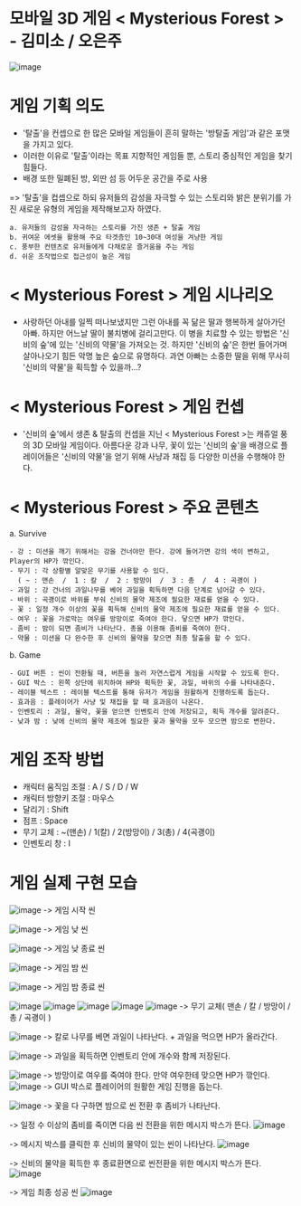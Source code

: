 # 모바일 3D 게임 < Mysterious Forest > - 김미소 / 오은주
![image](https://user-images.githubusercontent.com/84313631/120946461-903ec300-c777-11eb-9e0b-cd53dc3c8b2c.png)


# 게임 기획 의도

- '탈출'을 컨셉으로 한 많은 모바일 게임들이 흔히 말하는 '방탈출 게임'과 같은 포맷을 가지고 있다.
- 이러한 이유로 '탈출'이라는 목표 지향적인 게임들 뿐, 스토리 중심적인 게임을 찾기 힘들다.
- 배경 또한 밀폐된 방, 외딴 섬 등 어두운 공간을 주로 사용
 
 => '탈출'을 컵셉으로 하되 유저들의 감성을 자극할 수 있는 스토리와 밝은 분위기를 가진 
    새로운 유형의 게임을 제작해보고자 하였다.
    
    a. 유저들의 감성을 자극하는 스토리를 가진 생존 + 탈출 게임
    b. 귀여운 에셋을 활용해 주요 타겟층인 10~30대 여성을 겨냥한 게임
    c. 풍부한 컨텐츠로 유저들에게 다채로운 즐거움을 주는 게임
    d. 쉬운 조작법으로 접근성이 높은 게임
    
   
# < Mysterious Forest > 게임 시나리오

- 사랑하던 아내를 일찍 떠나보냈지만 그런 아내를 꼭 닮은 딸과 행복하게 살아가던 아빠. 하지만 어느날 딸이 불치병에 걸리고만다. 이 병을 치료할 수 있는 방법은 '신비의 숲'에 있는 '신비의 약물'을 가져오는 것.
하지만 '신비의 숲'은 한번 들어가며 살아나오기 힘든 악명 높은 숲으로 유명하다.
과연 아빠는 소중한 딸을 위해 무사히 '신비의 약물'을 획득할 수 있을까...?


# < Mysterious Forest > 게임 컨셉

- '신비의 숲'에서 생존 &  탈출의 컨셉을 지닌 < Mysterious Forest >는 캐쥬얼 풍의 3D 모바일 게임이다.
   아름다운 강과 나무, 꽃이 있는 '신비의 숲'을 배경으로 플레이어들은 '신비의 약물'을 얻기 위해 사냥과 채집 등 다양한 미션을 수행해야 한다.
   
   
 # < Mysterious Forest > 주요 콘텐츠
   
   a. Survive
   
    - 강 : 미션을 깨기 위해서는 강을 건너야만 한다. 강에 들어가면 강의 색이 변하고, Player의 HP가 깎인다.
    - 무기 : 각 상황별 알맞은 무기를 사용할 수 있다.
      ( ~ : 맨손  /  1 : 칼  /  2 : 방망이  /  3 : 총  /  4 : 곡괭이 )
    - 과일 : 강 건너의 과일나무를 베어 과일을 획득하면 다음 단계로 넘어갈 수 있다.
    - 바위 : 곡괭이로 바위를 부숴 신비의 물약 제조에 필요한 재료를 얻을 수 있다.
    - 꽃 : 일정 개수 이상의 꽃을 획득해 신비의 물약 제조에 필요한 재료를 얻을 수 있다.
    - 여우 : 꽃을 가로막는 여우를 방망이로 죽여야 한다. 닿으면 HP가 깎인다. 
    - 좀비 : 밤이 되면 좀비가 나타난다. 총을 이용해 좀비를 죽여야 한다.
    - 약물 : 미션을 다 완수한 후 신비의 물약을 찾으면 최종 탈출을 할 수 있다.

    
  b. Game
  
    - GUI 버튼 : 씬이 전환될 때, 버튼을 눌러 자연스럽게 게임을 시작할 수 있도록 한다.
    - GUI 박스 : 왼쪽 상단에 위치하여 HP와 획득한 꽃, 과일, 바위의 수를 나타내준다.
    - 레이블 텍스트 : 레이블 텍스트를 통해 유저가 게임을 원활하게 진행하도록 돕는다.
    - 효과음 : 플레이어가 사냥 및 채집을 할 때 효과음이 나온다.
    - 인벤토리 : 과일, 물약, 꽃을 얻으면 인벤토리 안에 저장되고, 획득 개수를 알려준다.
    - 낮과 밤 : 낮에 신비의 물약 제조에 필요한 꽃과 물약을 모두 모으면 밤으로 변한다.
    
    
 # 게임 조작 방법
 
 * 캐릭터 움직임 조절 : A / S / D / W
 * 캐릭터 방향키 조절 : 마우스
 * 달리기 : Shift
 * 점프 : Space
 * 무기 교체 : ~(맨손) / 1(칼) / 2(방망이) / 3(총) / 4(곡괭이)
 * 인벤토리 창 : I
 
# 게임 실제 구현 모습
 
![image](https://user-images.githubusercontent.com/84313631/121805518-8db40000-cc86-11eb-82cd-bb495772cbb9.png)  -> 게임 시작 씬

![image](https://user-images.githubusercontent.com/84313631/121805542-ac19fb80-cc86-11eb-866e-ca8b0565d513.png) -> 게임 낮 씬

![image](https://user-images.githubusercontent.com/84313631/121805589-c653d980-cc86-11eb-9ba0-d7edf1e4518d.png) -> 게임 낮 종료 씬

![image](https://user-images.githubusercontent.com/84313631/121805577-c0f68f00-cc86-11eb-8b8c-5164c885af68.png) -> 게임 밤 씬

![image](https://user-images.githubusercontent.com/84313631/121805601-d2d83200-cc86-11eb-941d-3bc126732dc5.png) -> 게임 밤 종료 씬

![image](https://user-images.githubusercontent.com/84313631/121805665-04e99400-cc87-11eb-8c04-cbeb87b1c1f1.png)
![image](https://user-images.githubusercontent.com/84313631/121805668-07e48480-cc87-11eb-8df8-f8fe01dcd05b.png)
![image](https://user-images.githubusercontent.com/84313631/121805672-0adf7500-cc87-11eb-88f5-b2518db6da9b.png)
![image](https://user-images.githubusercontent.com/84313631/121805675-0d41cf00-cc87-11eb-82a3-de08b4e91a4b.png)
![image](https://user-images.githubusercontent.com/84313631/121805681-0fa42900-cc87-11eb-8cfd-54e47f853c12.png) 
-> 무기 교체( 맨손 / 칼 / 방망이 / 총 / 곡괭이 )

![image](https://user-images.githubusercontent.com/84313631/121805723-5560f180-cc87-11eb-976a-20c80a166efa.png) -> 칼로 나무를 베면 과일이 나타난다. + 과일을 먹으면 HP가 올라간다.

![image](https://user-images.githubusercontent.com/84313631/121805734-614cb380-cc87-11eb-8bcb-2aa5658d119d.png) -> 과일을 획득하면 인벤토리 안에 개수와 함께 저장된다.

![image](https://user-images.githubusercontent.com/84313631/121805776-96590600-cc87-11eb-967d-98f7168f9d14.png) -> 방망이로 여우를 죽여야 한다. 만약 여우한테 맞으면 HP가 깎인다.  
![image](https://user-images.githubusercontent.com/84313631/121805812-c2748700-cc87-11eb-83a6-8b86225d3ffd.png) -> GUI 박스로 플레이어의 원활한 게임 진행을 돕는다.

![image](https://user-images.githubusercontent.com/84313631/121805848-fa7bca00-cc87-11eb-9296-fdf6d03bcd66.png) -> 꽃을 다 구하면 밤으로 씬 전환 후 좀비가 나타난다.


-> 일정 수 이상의 좀비를 죽이면 다음 씬 전환을 위한 메시지 박스가 뜬다.
![image](https://user-images.githubusercontent.com/84313631/120946183-98e2c980-c776-11eb-814f-765a2bdd286b.png)


-> 메시지 박스를 클릭한 후 신비의 물약이 있는 씬이 나타난다.
![image](https://user-images.githubusercontent.com/84313631/120946204-ae57f380-c776-11eb-97be-15a9e14caa19.png)


-> 신비의 물약을 획득한 후 종료환면으로 씬전환을 위한 메시지 박스가 뜬다.
![image](https://user-images.githubusercontent.com/84313631/120946236-c465b400-c776-11eb-8194-ac058a258ab2.png)


-> 게임 최종 성공 씬
![image](https://user-images.githubusercontent.com/84313631/120946249-d0ea0c80-c776-11eb-91b4-1433f01bb3ff.png)




